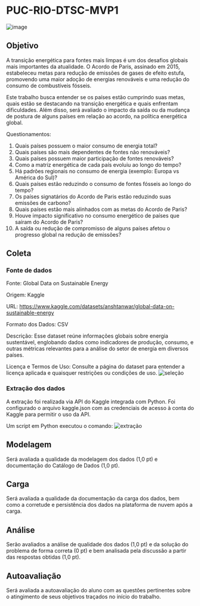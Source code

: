 # PUC-RIO-DTSC-MVP1
![image](https://github.com/user-attachments/assets/e7b32e82-8451-4d0f-82ef-302993d4c875)

## Objetivo
A transição energética para fontes mais limpas é um dos desafios globais mais importantes da atualidade. O Acordo de Paris, assinado em 2015, estabeleceu metas para redução de emissões de gases de efeito estufa, promovendo uma maior adoção de energias renováveis e uma redução do consumo de combustíveis fósseis.

Este trabalho busca entender se os países estão cumprindo suas metas, quais estão se destacando na transição energética e quais enfrentam dificuldades. Além disso, será avaliado o impacto da saída ou da mudança de postura de alguns países em relação ao acordo, na política energética global.

Questionamentos:
1.	Quais países possuem o maior consumo de energia total?
2.	Quais países são mais dependentes de fontes não renováveis?
3.	Quais países possuem maior participação de fontes renováveis?
4.	Como a matriz energética de cada país evoluiu ao longo do tempo?
5.	Há padrões regionais no consumo de energia (exemplo: Europa vs América do Sul)?
6.	Quais países estão reduzindo o consumo de fontes fósseis ao longo do tempo?
7.	Os países signatários do Acordo de Paris estão reduzindo suas emissões de carbono?
8.	Quais países estão mais alinhados com as metas do Acordo de Paris?
9.	Houve impacto significativo no consumo energético de países que saíram do Acordo de Paris?
10.	A saída ou redução de compromisso de alguns países afetou o progresso global na redução de emissões?


## Coleta
### Fonte de dados
Fonte: Global Data on Sustainable Energy

Origem: Kaggle

URL: https://www.kaggle.com/datasets/anshtanwar/global-data-on-sustainable-energy

Formato dos Dados: CSV

Descrição:
Esse dataset reúne informações globais sobre energia sustentável, englobando dados como indicadores de produção, consumo, e outras métricas relevantes para a análise do setor de energia em diversos países.


Licença e Termos de Uso:
Consulte a página do dataset para entender a licença aplicada e quaisquer restrições ou condições de uso.
![seleção](https://github.com/user-attachments/assets/32a86b1f-8ab8-43b1-a051-ffdcd278eca8)

### Extração dos dados
A extração foi realizada via API do Kaggle integrada com Python. Foi configurado o arquivo kaggle.json com as credenciais de acesso à conta do Kaggle para permitir o uso da API.

Um script em Python executou o comando:
![extração](https://github.com/user-attachments/assets/831eca3e-aa6e-436b-8bfa-97090e81d148)

## Modelagem 
Será avaliada a qualidade da modelagem dos dados (1,0 pt) e documentação do Catálogo de Dados (1,0 pt).

## Carga  
Será avaliada a qualidade da documentação da carga dos dados, bem como a corretude e persistência dos dados na plataforma de nuvem após a carga.

## Análise 
Serão avaliados a análise de qualidade dos dados (1,0 pt) e da solução do problema de forma correta (0 pt) e bem analisada pela discussão a partir das respostas obtidas (1,0 pt).

## Autoavaliação 
Será avaliada a autoavaliação do aluno com as questões pertinentes sobre o atingimento de seus objetivos traçados no início do trabalho.

